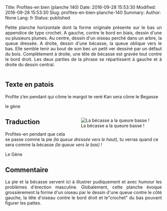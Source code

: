 Title: Profites-en bien (planche 140)
Date: 2016-09-28 15:53:30
Modified: 2016-09-28 15:53:30
Slug: profites-en-bien-planche-140
Summary: 
Author: None
Lang: fr
Status: published

<p style="text-align:justify;">Petite planche horizontale dont la forme originale présente sur le bas un appendice de type crochet. A gauche, contre le bord en biais, dessin d'une ou plusieurs plumes. Au centre, dessin d'un oiseau perché dans un arbre, la queue dressée. A droite, dessin d'une bécasse, la queue oblique vers le bas. Elle semble tenir au bout de son bec un petit ver dessiné par un défaut du bois. Complètement à droite, une tête de bécasse est gravée tout contre le bord droit. Les deux parties de la phrase se répartissent à gauche et à droite du dessin central.</p>

<figure class="image-block" style="float: center;">
  <img alt="" src="{static}/images/planche_140.png">
  <figcaption style="max-width: 750px"></figcaption>
</figure>


## Texte en patois
 Profite z’en pendant qui côme le margot    te verè Kan sera côme le Begasse

le gène
<figure class="image-block" style="float: right;">
  <img alt="La bécasse a la queure basse !" src="{static}/images/planche_140_detail_gauche.png">
  <figcaption style="max-width: 400px">La bécasse a la queure basse !</figcaption>
</figure>


## Traduction
Profites-en pendant que cela se passe comme la pie *(la queue dressée vers le haut)*, tu verras quand ce sera comme la bécasse *(la queue vers le bas)* !

Le Gène

## Commentaire
<p style="text-align:justify;">La pie et la bécasse servent ici à illustrer pudiquement et avec humour les problèmes d'érection masculine.
Globalement, cette planche évoque grossièrement la forme d'un oiseau par le dessin d'une queue contre le côté gauche, la tête d'oiseau contre le bord droit et le"crochet" du bas pouvant figurer les pattes.</p>
